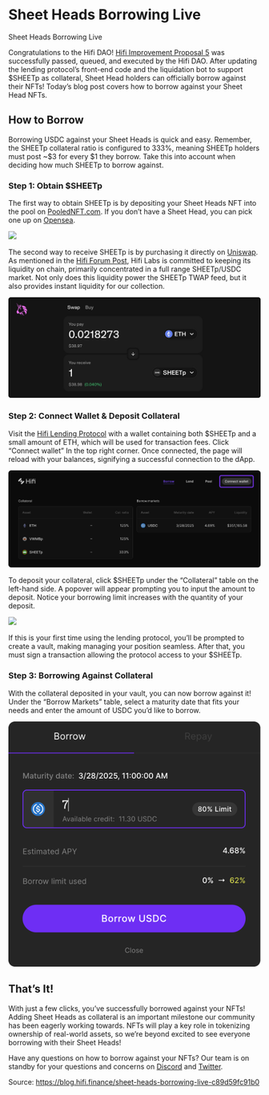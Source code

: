 
# Sheet Heads Borrowing Live

Sheet Heads Borrowing Live

Congratulations to the Hifi DAO! [Hifi Improvement Proposal 5](https://www.tally.xyz/gov/hifi-dao/proposal/3?chart=0) was successfully passed, queued, and executed by the Hifi DAO. After updating the lending protocol’s front-end code and the liquidation bot to support $SHEETp as collateral, Sheet Head holders can officially borrow against their NFTs! Today’s blog post covers how to borrow against your Sheet Head NFTs.

## How to Borrow

Borrowing USDC against your Sheet Heads is quick and easy. Remember, the SHEETp collateral ratio is configured to 333%, meaning SHEETp holders must post ~$3 for every $1 they borrow. Take this into account when deciding how much SHEETp to borrow against.

### **Step 1: Obtain $SHEETp**

The first way to obtain SHEETp is by depositing your Sheet Heads NFT into the pool on [PooledNFT.com](https://poolednft.com/pool/0xc2bc2320D22D47D1e197E99D4a5dD3261ccf4A68). If you don’t have a Sheet Head, you can pick one up on [Opensea](https://opensea.io/collection/sheet-heads).

![](../images/2023-10-25_sheet-heads-borrowing-live/1_XPUwD9Pbi-YkLEjoysRy9A.png)

The second way to receive SHEETp is by purchasing it directly on [Uniswap](https://info.uniswap.org/#/tokens/0xc2bc2320D22D47D1e197E99D4a5dD3261ccf4A68). As mentioned in the [Hifi Forum Post](https://forum.hifi.finance/t/hip-5-sheet-heads-collateral-revote/298), Hifi Labs is committed to keeping its liquidity on chain, primarily concentrated in a full range SHEETp/USDC market. Not only does this liquidity power the SHEETp TWAP feed, but it also provides instant liquidity for our collection.

![](../images/2023-10-25_sheet-heads-borrowing-live/1_2b2Tlhps_4KPG_6CgEQ_bQ.png)

### **Step 2: Connect Wallet & Deposit Collateral**

Visit the [Hifi Lending Protocol](https://app.hifi.finance/borrow) with a wallet containing both $SHEETp and a small amount of ETH, which will be used for transaction fees. Click “Connect wallet” In the top right corner. Once connected, the page will reload with your balances, signifying a successful connection to the dApp.

![](../images/2023-10-25_sheet-heads-borrowing-live/1_ZfKGTDAYsQuuknHujkwLeA.png)

To deposit your collateral, click $SHEETp under the “Collateral” table on the left-hand side. A popover will appear prompting you to input the amount to deposit. Notice your borrowing limit increases with the quantity of your deposit.

![](../images/2023-10-25_sheet-heads-borrowing-live/1__Sqfd85OzD6X0X-s3JZbEg.png)

If this is your first time using the lending protocol, you’ll be prompted to create a vault, making managing your position seamless. After that, you must sign a transaction allowing the protocol access to your $SHEETp.

### **Step 3: Borrowing Against Collateral**

With the collateral deposited in your vault, you can now borrow against it! Under the “Borrow Markets” table, select a maturity date that fits your needs and enter the amount of USDC you’d like to borrow.

![](../images/2023-10-25_sheet-heads-borrowing-live/1_XP0o86RROESBc3WV6sge3w.png)

## That’s It!

With just a few clicks, you’ve successfully borrowed against your NFTs! Adding Sheet Heads as collateral is an important milestone our community has been eagerly working towards. NFTs will play a key role in tokenizing ownership of real-world assets, so we’re beyond excited to see everyone borrowing with their Sheet Heads!

Have any questions on how to borrow against your NFTs? Our team is on standby for your questions and concerns on [Discord](https://discord.com/invite/uGxaCppKSH) and [Twitter](https://twitter.com/hififinance).


Source: https://blog.hifi.finance/sheet-heads-borrowing-live-c89d59fc91b0

